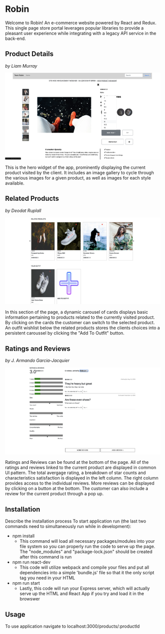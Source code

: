 # Robin

Welcome to Robin! An e-commerce website powered by React and Redux. This single page store portal leverages popular libraries to provide a pleasant user experience while integrating with a legacy API service in the back-end.

## Product Details

_by Liam Murray_

![Image of product details](./readme-assets/overview-main.png)

This is the hero widget of the app, prominently displaying the current product visited by the client. It includes an image gallery to cycle through the various images for a given product, as well as images for each style available.

## Related Products

_by Deodat Ruplall_

![Image of related products](./readme-assets/related.png)

In this section of the page, a dynamic carousel of cards displays basic information pertaining to products related to the currently visited product. By clicking on the cards the customer can switch to the selected product. An outfit wishlist below the related products stores the clients choices into a persistent caroussel by clicking the "Add To Outfit" button.

## Ratings and Reviews

_by J. Armando Garcia-Jacquier_

![Image of ratings and reviews](./readme-assets/ratings.png)

Ratings and Reviews can be found at the bottom of the page. All of the ratings and reviews linked to the current product are displayed in common UI pattern. The total avergage rating, a breakdown of star counts and characteristics satisfaction is displayed in the left column. The right column provides access to the individual reviews. More reviews can be displayed by clicking on a button at the bottom. The customer can also include a review for the current product through a pop up.

## Installation

Describe the installation process
To start application run (the last two commands need to simultaneously run while in development):

- npm install
  - This command will load all necessary packages/modules into your file system so you can properly run the code to serve up the page. The "node_modules" and "package-lock.json" should be created after this command is run
- npm run react-dev
  - This code will utilize webpack and compile your files and put all dependencies into a simple 'bundle.js' file so that it the only script tag you need in your HTML
- npm run start
  - Lastly, this code will run your Express server, which will actually serve up the HTML and React App if you try and load it in the browswer

## Usage

To use application navigate to localhost:3000/products/:productId
